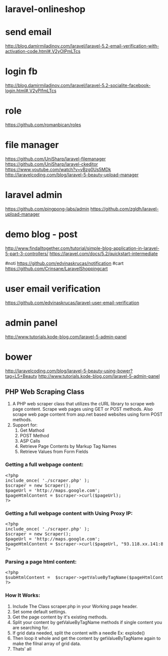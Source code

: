 # laravel-onlineshop
# send email
http://blog.damirmiladinov.com/laravel/laravel-5.2-email-verification-with-activation-code.html#.V2yOlPmLTcs
# login fb
http://blog.damirmiladinov.com/laravel/laravel-5.2-socialite-facebook-login.html#.V2yPlfmLTcs
# role
https://github.com/romanbican/roles
# file manager
https://github.com/UniSharp/laravel-filemanager
https://github.com/UniSharp/laravel-ckeditor
https://www.youtube.com/watch?v=vBzg0Us5MDk
http://laravelcoding.com/blog/laravel-5-beauty-upload-manager
# laravel admin
https://github.com/pingpong-labs/admin
https://github.com/zgldh/laravel-upload-manager
# demo blog - post
http://www.findalltogether.com/tutorial/simple-blog-application-in-laravel-5-part-3-controllers/
https://laravel.com/docs/5.2/quickstart-intermediate

#noti 
https://github.com/edvinaskrucas/notification
#cart
https://github.com/Crinsane/LaravelShoppingcart
# user email verification
https://github.com/edvinaskrucas/laravel-user-email-verification

# admin panel
http://www.tutorials.kode-blog.com/laravel-5-admin-panel
# bower
http://laravelcoding.com/blog/laravel-5-beauty-using-bower?tag=L5+Beauty
http://www.tutorials.kode-blog.com/laravel-5-admin-panel

## PHP Web Scraping Class

1. A PHP web scraper class that utilizes the cURL library to scrape web page content. Scrape web pages using GET or POST methods. Also scrape web page content from asp.net based websites using form POST methods.
2. Support for:
    1. Get Mathod
    2. POST Method
    3. ASP Calls
    4. Retrieve Page Contents by Markup Tag Names
    5. Retrieve Values from Form Fields

### Getting a full webpage content:
<pre>
&lt;?php
include_once( './scraper.php' );
$scraper = new Scraper();
$pageUrl = 'http://maps.google.com';
$pageHtmlContent = $scraper->curl($pageUrl);
?&gt;
</pre>

### Getting a full webpage content with Using Proxy IP:
<pre>
&lt;?php
include_once( './scraper.php' );
$scraper = new Scraper();
$pageUrl = 'http://maps.google.com';
$pageHtmlContent = $scraper->curl($pageUrl, "93.118.xx.141:8800", "6USERR:8PASS1");
?&gt;
</pre>

### Parsing a page html content:
<pre>
&lt;?php
$subHtmlContent =  $scraper->getValueByTagName($pageHtmlContent, '&lt;div class="itemlist"&gt;', '&lt;/div&gt;');
?&gt;
</pre>

### How It Works:
1. Include The Class scraper.php in your Working page header.
2. Set some default settings.
3. Get the page content by it's existing methods.
4. Split your content by getValueByTagName methods if single content you are searching for.
5. If grid data needed, split the content with a needle Ex: explode()
6. Then loop it whole and get the content by getValueByTagName again to make the filnal array of grid data.
7. Thats' all